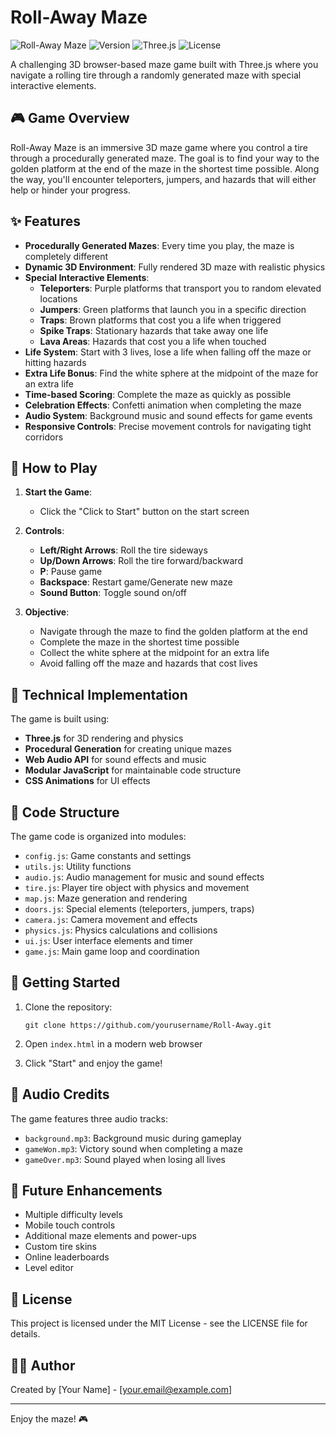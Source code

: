 # Roll-Away Maze

![Roll-Away Maze](https://img.shields.io/badge/Roll--Away-Maze-yellow)
![Version](https://img.shields.io/badge/version-1.0.0-blue)
![Three.js](https://img.shields.io/badge/Three.js-r160-green)
![License](https://img.shields.io/badge/license-MIT-orange)

A challenging 3D browser-based maze game built with Three.js where you navigate a rolling tire through a randomly generated maze with special interactive elements.

## 🎮 Game Overview

Roll-Away Maze is an immersive 3D maze game where you control a tire through a procedurally generated maze. The goal is to find your way to the golden platform at the end of the maze in the shortest time possible. Along the way, you'll encounter teleporters, jumpers, and hazards that will either help or hinder your progress.

## ✨ Features

- **Procedurally Generated Mazes**: Every time you play, the maze is completely different
- **Dynamic 3D Environment**: Fully rendered 3D maze with realistic physics
- **Special Interactive Elements**:
  - **Teleporters**: Purple platforms that transport you to random elevated locations
  - **Jumpers**: Green platforms that launch you in a specific direction
  - **Traps**: Brown platforms that cost you a life when triggered
  - **Spike Traps**: Stationary hazards that take away one life
  - **Lava Areas**: Hazards that cost you a life when touched
- **Life System**: Start with 3 lives, lose a life when falling off the maze or hitting hazards
- **Extra Life Bonus**: Find the white sphere at the midpoint of the maze for an extra life
- **Time-based Scoring**: Complete the maze as quickly as possible
- **Celebration Effects**: Confetti animation when completing the maze
- **Audio System**: Background music and sound effects for game events
- **Responsive Controls**: Precise movement controls for navigating tight corridors

## 🎯 How to Play

1. **Start the Game**:
   - Click the "Click to Start" button on the start screen

2. **Controls**:
   - **Left/Right Arrows**: Roll the tire sideways
   - **Up/Down Arrows**: Roll the tire forward/backward
   - **P**: Pause game
   - **Backspace**: Restart game/Generate new maze
   - **Sound Button**: Toggle sound on/off

3. **Objective**:
   - Navigate through the maze to find the golden platform at the end
   - Complete the maze in the shortest time possible
   - Collect the white sphere at the midpoint for an extra life
   - Avoid falling off the maze and hazards that cost lives

## 🔧 Technical Implementation

The game is built using:
- **Three.js** for 3D rendering and physics
- **Procedural Generation** for creating unique mazes
- **Web Audio API** for sound effects and music
- **Modular JavaScript** for maintainable code structure
- **CSS Animations** for UI effects

## 📁 Code Structure

The game code is organized into modules:

- `config.js`: Game constants and settings
- `utils.js`: Utility functions
- `audio.js`: Audio management for music and sound effects
- `tire.js`: Player tire object with physics and movement
- `map.js`: Maze generation and rendering
- `doors.js`: Special elements (teleporters, jumpers, traps)
- `camera.js`: Camera movement and effects
- `physics.js`: Physics calculations and collisions
- `ui.js`: User interface elements and timer
- `game.js`: Main game loop and coordination

## 🚀 Getting Started

1. Clone the repository:
   ```
   git clone https://github.com/yourusername/Roll-Away.git
   ```

2. Open `index.html` in a modern web browser

3. Click "Start" and enjoy the game!

## 🎵 Audio Credits

The game features three audio tracks:
- `background.mp3`: Background music during gameplay
- `gameWon.mp3`: Victory sound when completing a maze
- `gameOver.mp3`: Sound played when losing all lives

## 🔮 Future Enhancements

- Multiple difficulty levels
- Mobile touch controls
- Additional maze elements and power-ups
- Custom tire skins
- Online leaderboards
- Level editor

## 📝 License

This project is licensed under the MIT License - see the LICENSE file for details.

## 👨‍💻 Author

Created by [Your Name] - [your.email@example.com]

---

Enjoy the maze! 🎮
